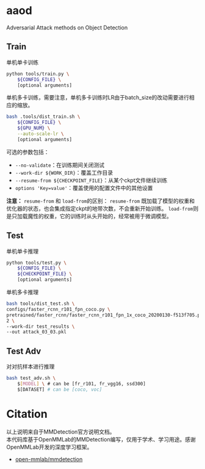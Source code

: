 # aaod
Adversarial Attack methods on Object Detection

## Train
单机单卡训练
```bash
python tools/train.py \
    ${CONFIG_FILE} \
    [optional arguments]
```
单机多卡训练，需要注意，单机多卡训练时LR由于batch_size的改动需要进行相应的缩放。
```bash
bash .tools/dist_train.sh \
    ${CONFIG_FILE} \
    ${GPU_NUM} \
    --auto-scale-lr \
    [optional arguments]
```
可选的参数包括：
* `--no-validate`：在训练期间关闭测试
* `--work-dir ${WORK_DIR}`：覆盖工作目录
* `--resume-from ${CHECKPOINT_FILE}`：从某个ckpt文件继续训练
* `options 'Key=value'`：覆盖使用的配置文件中的其他设置

**注意：** `resume-from` 和 `load-from`的区别：
`resume-from` 既加载了模型的权重和优化器的状态，也会集成指定ckpt的地带次数，不会重新开始训练。 `load-from`则是只加载魔性的权重，它的训练时从头开始的，经常被用于微调模型。

## Test
单机单卡推理
```bash
python tools/test.py \
    ${CONFIG_FILE} \
    ${CHECKPOINT_FILE} \
    [optional arguments]
```

单机多卡推理
```bash
bash tools/dist_test.sh \
configs/faster_rcnn_r101_fpn_coco.py \
pretrained/faster_rcnn/faster_rcnn_r101_fpn_1x_coco_20200130-f513f705.pth \
2 \
--work-dir test_results \
--out attack_03_03.pkl
```

## Test Adv
对对抗样本进行推理
```bash
bash test_adv.sh \
    $[MODEL] \ # can be [fr_r101, fr_vgg16, ssd300]
    $[DATASET] # can be [coco, voc]
```

# Citation
以上说明来自于MMDetection官方说明文档。<br/>
本代码库基于OpenMMLab的MMDetection编写，仅用于学术、学习用途。感谢OpenMMLab开发的深度学习框架。
* [open-mmlab/mmdetection](https://github.com/open-mmlab/mmdetection/tree/main)